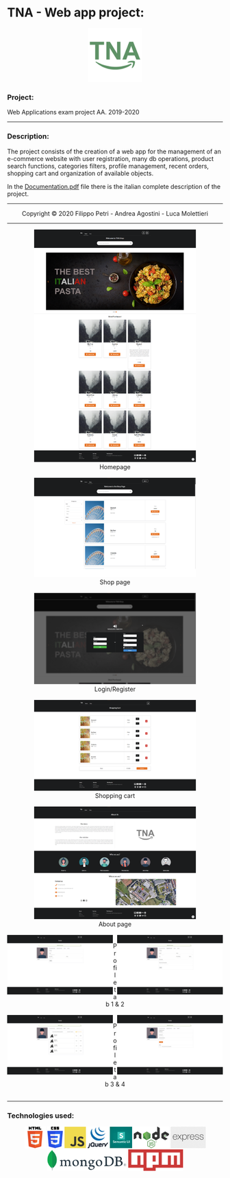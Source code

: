 # TNA - Web app project:

<p align="center">
  <img src="images/TNA_logo.png" height="25%" width="25%"/>
</p>

### Project:
Web Applications exam project AA. 2019-2020

___

### Description:
The project consists of the creation of a web app for the management of an e-commerce website with user registration, many db operations, product search functions, categories filters, profile management, recent orders, shopping cart and organization of available objects.

In the [Documentation.pdf](https://github.com/filippopetri/TNA/blob/main/Documentation.pdf) file there is the italian complete description of the project.

___

<p align="center">
  Copyright &copy; 2020 Filippo Petri - Andrea Agostini - Luca Molettieri
</p>

___

<p align="center">
  <img src="images/home.png" height="75%" width="75%"/> <br> Homepage <br> <br>
  <img src="images/shop.png" height="75%" width="75%"/> <br> Shop page <br> <br>
  <img src="images/login.png" height="75%" width="75%"/> <br> Login/Register <br> <br>
  <img src="images/carrello.png" height="75%" width="75%"/> <br> Shopping cart <br> <br>
  <img src="images/about.png" height="75%" width="75%"/> <br> About page <br> <br>
  <img style="float: left" src="images/profilo1.png" height="49%" width="49%"/> <img style="float: right" src="images/profilo2.png" height="49%" width="49%"/> <br> Profile tab 1 & 2 <br> <br>
  <img style="float: left" src="images/profilo3.png" height="49%" width="49%"/> <img style="float: right" src="images/profilo4.png" height="49%" width="49%"/> <br> Profile tab 3 & 4 <br> <br>
</p>

___

### Technologies used:
<p align="center">
  <img src="images/Html5_logo.png" height="50px"/>
  <img src="images/CSS_logo.png" height="50px"/>
  <img src="images/JS_logo.png" height="50px"/>
  <img src="images/Jquery_logo.png" height="50px"/>
  <img src="images/SemanticUI_logo.png" height="50px"/>
  <img src="images/Node_js_logo.png" height="50px"/>
  <img src="images/Express_logo.png" height="50px"/>
  <img src="images/MongoDB_logo.png" height="50px"/>
  <img src="images/Npm_logo.png" height="50px"/>
</p>
